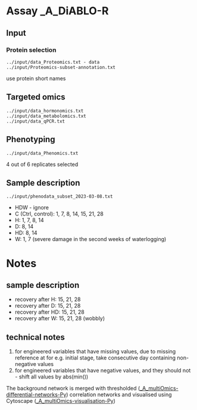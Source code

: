 # Assay _A_DiABLO-R

## Input

### Protein selection
```
../input/data_Proteomics.txt - data
../input/Proteomics-subset-annotation.txt
```
use protein short names

## Targeted omics
```
../input/data_hormonomics.txt
../input/data_metabolomics.txt
../input/data_qPCR.txt
```

## Phenotyping
```
../input/data_Phenomics.txt
```
4 out of 6 replicates selected



## Sample description
```
../input/phenodata_subset_2023-03-08.txt
```
- HDW - ignore
- C (Ctrl, control): 1, 7, 8, 14, 15, 21, 28
- H: 1, 7, 8, 14
- D: 8, 14
- HD: 8, 14
- W: 1, 7 (severe damage in the second weeks of waterlogging)







# Notes
## sample description
- recovery after H: 15, 21, 28
- recovery after D: 15, 21, 28
- recovery after HD: 15, 21, 28
- recovery after W: 15, 21, 28 (wobbly)

## technical notes
1. for engineered variables that have missing values, due to missing reference at for e.g. initial stage, take consecutive day containing non-negative values
2. for engineered variables that have negative values, and they should not - shift all values by abs(min())




The background network is merged with thresholded ([_A_multiOmics-differential-networks-Py](https://github.com/NIB-SI/multiOmics-integration/tree/main/_p_ADAPTOmics/_I_Desiree/_S_multiOmics/_A_multiOmics-differential-networks-Py)) correlation networks and visualised using Cytoscape ([_A_multiOmics-visualisation-Py](https://github.com/NIB-SI/multiOmics-integration/tree/main/_p_Omics/_I_Omics/_S_multiOmics/_A_multiOmics-visualisation-Py))
